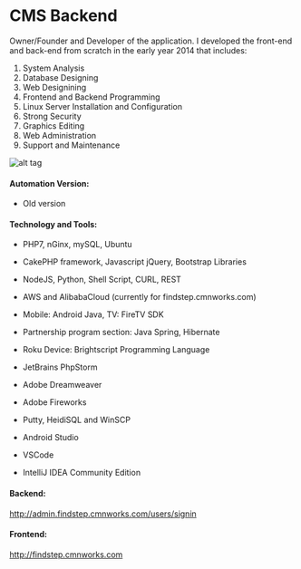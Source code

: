 # CMS Backend
Owner/Founder and Developer of the application.
I developed the front-end and back-end from scratch in the early year 2014 that includes:
    
1. System Analysis
2. Database Designing
3. Web Designining
4. Frontend and Backend Programming
5. Linux Server Installation and Configuration
6. Strong Security
7. Graphics Editing
8. Web Administration
9. Support and Maintenance

![alt tag](http://47.75.1.113/img/findstep.jpg)

#### Automation Version:
- Old version

#### Technology and Tools:
- PHP7, nGinx, mySQL, Ubuntu
- CakePHP framework, Javascript jQuery, Bootstrap Libraries
- NodeJS, Python, Shell Script, CURL, REST
- AWS and AlibabaCloud (currently for findstep.cmnworks.com)
- Mobile: Android Java, TV: FireTV SDK
- Partnership program section: Java Spring, Hibernate
- Roku Device: Brightscript Programming Language

- JetBrains PhpStorm
- Adobe Dreamweaver
- Adobe Fireworks
- Putty, HeidiSQL and WinSCP
- Android Studio
- VSCode
- IntelliJ IDEA Community Edition

#### Backend:
http://admin.findstep.cmnworks.com/users/signin

#### Frontend:
http://findstep.cmnworks.com
